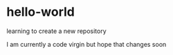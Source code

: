 # hello-world
learning to create a new repository

I am currently a code virgin
but hope that changes soon
